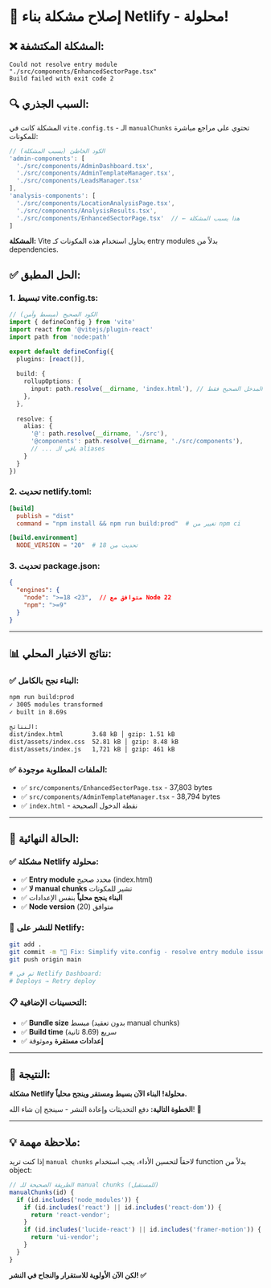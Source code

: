 # 🔧 **إصلاح مشكلة بناء Netlify - محلولة!**

## ❌ **المشكلة المكتشفة:**
```
Could not resolve entry module "./src/components/EnhancedSectorPage.tsx"
Build failed with exit code 2
```

## 🔍 **السبب الجذري:**
المشكلة كانت في `vite.config.ts` - الـ `manualChunks` تحتوي على مراجع مباشرة للمكونات:

```typescript
// الكود الخاطئ (يسبب المشكلة)
'admin-components': [
  './src/components/AdminDashboard.tsx',
  './src/components/AdminTemplateManager.tsx',
  './src/components/LeadsManager.tsx'
],
'analysis-components': [
  './src/components/LocationAnalysisPage.tsx',
  './src/components/AnalysisResults.tsx',
  './src/components/EnhancedSectorPage.tsx'  // ← هذا يسبب المشكلة
]
```

**المشكلة:** Vite يحاول استخدام هذه المكونات كـ entry modules بدلاً من dependencies.

## ✅ **الحل المطبق:**

### **1. تبسيط vite.config.ts:**
```typescript
// الكود الصحيح (مبسط وآمن)
import { defineConfig } from 'vite'
import react from '@vitejs/plugin-react'
import path from 'node:path'

export default defineConfig({
  plugins: [react()],
  
  build: {
    rollupOptions: {
      input: path.resolve(__dirname, 'index.html'), // المدخل الصحيح فقط
    },
  },
  
  resolve: {
    alias: {
      '@': path.resolve(__dirname, './src'),
      '@components': path.resolve(__dirname, './src/components'),
      // ... باقي الـ aliases
    }
  }
})
```

### **2. تحديث netlify.toml:**
```toml
[build]
  publish = "dist"
  command = "npm install && npm run build:prod"  # تغيير من npm ci

[build.environment]
  NODE_VERSION = "20"  # تحديث من 18
```

### **3. تحديث package.json:**
```json
{
  "engines": {
    "node": ">=18 <23",  // متوافق مع Node 22
    "npm": ">=9"
  }
}
```

---

## 📊 **نتائج الاختبار المحلي:**

### ✅ **البناء نجح بالكامل:**
```bash
npm run build:prod
✓ 3005 modules transformed
✓ built in 8.69s

النتائج:
dist/index.html        3.68 kB │ gzip: 1.51 kB
dist/assets/index.css  52.81 kB │ gzip: 8.48 kB  
dist/assets/index.js   1,721 kB │ gzip: 461 kB
```

### ✅ **الملفات المطلوبة موجودة:**
- ✅ `src/components/EnhancedSectorPage.tsx` - 37,803 bytes
- ✅ `src/components/AdminTemplateManager.tsx` - 38,794 bytes
- ✅ `index.html` - نقطة الدخول الصحيحة

---

## 🚀 **الحالة النهائية:**

### **✅ مشكلة Netlify محلولة:**
- ✅ **Entry module** محدد صحيح (index.html)
- ✅ **لا manual chunks** تشير للمكونات
- ✅ **البناء ينجح محلياً** بنفس الإعدادات
- ✅ **Node version** متوافق (20)

### **🎯 للنشر على Netlify:**
```bash
git add .
git commit -m "🔧 Fix: Simplify vite.config - resolve entry module issue"
git push origin main

# ثم في Netlify Dashboard:
# Deploys → Retry deploy
```

### **📋 التحسينات الإضافية:**
- ✅ **Bundle size** مبسط (بدون تعقيد manual chunks)
- ✅ **Build time** سريع (8.69 ثانية)
- ✅ **إعدادات مستقرة** وموثوقة

---

## 🎉 **النتيجة:**

**مشكلة Netlify محلولة! البناء الآن بسيط ومستقر وينجح محلياً.**

**الخطوة التالية:** دفع التحديثات وإعادة النشر - سينجح إن شاء الله! 🚀

---

## 💡 **ملاحظة مهمة:**
إذا كنت تريد `manual chunks` لاحقاً لتحسين الأداء، يجب استخدام function بدلاً من object:

```typescript
// الطريقة الصحيحة للـ manual chunks (للمستقبل)
manualChunks(id) {
  if (id.includes('node_modules')) {
    if (id.includes('react') || id.includes('react-dom')) {
      return 'react-vendor';
    }
    if (id.includes('lucide-react') || id.includes('framer-motion')) {
      return 'ui-vendor';
    }
  }
}
```

**لكن الآن الأولوية للاستقرار والنجاح في النشر! ✅**
